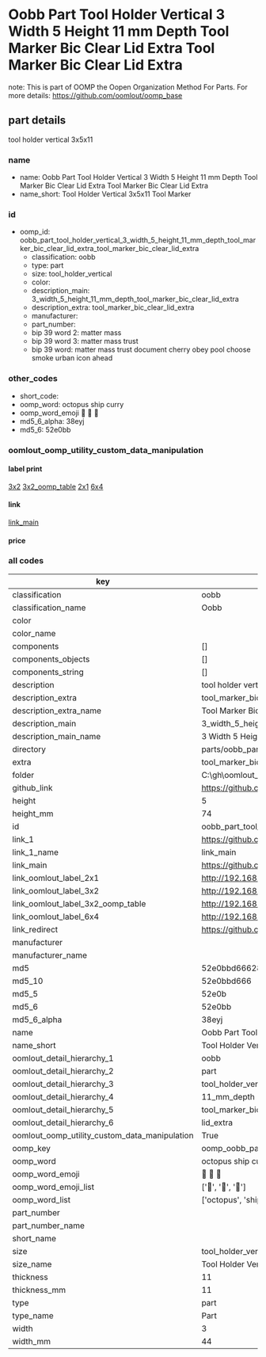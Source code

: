 # Oobb Part Tool Holder Vertical 3 Width 5 Height 11 mm Depth Tool Marker Bic Clear Lid Extra Tool Marker Bic Clear Lid Extra  

note: This is part of OOMP the Oopen Organization Method For Parts. For more details: https://github.com/oomlout/oomp_base

##  part details
  



tool holder vertical 3x5x11



### name
* name: Oobb Part Tool Holder Vertical 3 Width 5 Height 11 mm Depth Tool Marker Bic Clear Lid Extra Tool Marker Bic Clear Lid Extra
* name_short: Tool Holder Vertical 3x5x11 Tool Marker
### id
* oomp_id: oobb_part_tool_holder_vertical_3_width_5_height_11_mm_depth_tool_marker_bic_clear_lid_extra_tool_marker_bic_clear_lid_extra
  * classification: oobb
  * type: part
  * size: tool_holder_vertical
  * color: 
  * description_main: 3_width_5_height_11_mm_depth_tool_marker_bic_clear_lid_extra
  * description_extra: tool_marker_bic_clear_lid_extra
  * manufacturer: 
  * part_number: 
  * bip 39 word 2: matter mass
  * bip 39 word 3: matter mass trust
  * bip 39 word: matter mass trust document cherry obey pool choose smoke urban icon ahead

### other_codes
* short_code: 
* oomp_word: octopus ship curry
* oomp_word_emoji :octopus: :ship: :curry:
* md5_6_alpha: 38eyj
* md5_6: 52e0bb






### oomlout_oomp_utility_custom_data_manipulation
#### label print
[3x2](http://192.168.1.245:1112/?label=oomp%2038eyj)
[3x2_oomp_table](http://192.168.1.108:1112/?label=oomp%2038eyj)
[2x1](http://192.168.1.242:1112/?label=oomp%2038eyj)
[6x4](http://192.168.1.55:1112/?label=oomp%2038eyj)    

#### link

[link_main](https://github.com/oomlout/oomlout_oobb_version_4_generated_parts/tree/main/navigation_oomp/oobb/part/tool_holder_vertical/3_width_5_height_11_mm_depth_tool_marker_bic_clear_lid_extra/tool_marker_bic_clear_lid_extra/part)                              

#### price







### all codes 
| key | value |  
| --- | --- |  
| classification | oobb |  
| classification_name | Oobb |  
| color |  |  
| color_name |  |  
| components | [] |  
| components_objects | [] |  
| components_string | [] |  
| description | tool holder vertical 3x5x11 |  
| description_extra | tool_marker_bic_clear_lid_extra |  
| description_extra_name | Tool Marker Bic Clear Lid Extra |  
| description_main | 3_width_5_height_11_mm_depth_tool_marker_bic_clear_lid_extra |  
| description_main_name | 3 Width 5 Height 11 mm Depth Tool Marker Bic Clear Lid Extra |  
| directory | parts/oobb_part_tool_holder_vertical_3_width_5_height_11_mm_depth_tool_marker_bic_clear_lid_extra_tool_marker_bic_clear_lid_extra |  
| extra | tool_marker_bic_clear_lid |  
| folder | C:\gh\oomlout_oobb_version_4_generated_parts\parts\oobb_part_tool_holder_vertical_3_width_5_height_11_mm_depth_tool_marker_bic_clear_lid_extra_tool_marker_bic_clear_lid_extra |  
| github_link | https://github.com/oomlout/oomlout_oomp_part_src/tree/main/parts/oobb_part_tool_holder_vertical_3_width_5_height_11_mm_depth_tool_marker_bic_clear_lid_extra_tool_marker_bic_clear_lid_extra |  
| height | 5 |  
| height_mm | 74 |  
| id | oobb_part_tool_holder_vertical_3_width_5_height_11_mm_depth_tool_marker_bic_clear_lid_extra_tool_marker_bic_clear_lid_extra |  
| link_1 | https://github.com/oomlout/oomlout_oobb_version_4_generated_parts/tree/main/navigation_oomp/oobb/part/tool_holder_vertical/3_width_5_height_11_mm_depth_tool_marker_bic_clear_lid_extra/tool_marker_bic_clear_lid_extra/part |  
| link_1_name | link_main |  
| link_main | https://github.com/oomlout/oomlout_oobb_version_4_generated_parts/tree/main/navigation_oomp/oobb/part/tool_holder_vertical/3_width_5_height_11_mm_depth_tool_marker_bic_clear_lid_extra/tool_marker_bic_clear_lid_extra/part |  
| link_oomlout_label_2x1 | http://192.168.1.242:1112/?label=oomp%2038eyj |  
| link_oomlout_label_3x2 | http://192.168.1.245:1112/?label=oomp%2038eyj |  
| link_oomlout_label_3x2_oomp_table | http://192.168.1.108:1112/?label=oomp%2038eyj |  
| link_oomlout_label_6x4 | http://192.168.1.55:1112/?label=oomp%2038eyj |  
| link_redirect | https://github.com/oomlout/oomlout_oobb_version_4_generated_parts/tree/main/parts/oobb_tool_holder_vertical_03_05_11_ex_tool_marker_bic_clear_lid |  
| manufacturer |  |  
| manufacturer_name |  |  
| md5 | 52e0bbd6662855025f93b407d362244a |  
| md5_10 | 52e0bbd666 |  
| md5_5 | 52e0b |  
| md5_6 | 52e0bb |  
| md5_6_alpha | 38eyj |  
| name | Oobb Part Tool Holder Vertical 3 Width 5 Height 11 mm Depth Tool Marker Bic Clear Lid Extra Tool Marker Bic Clear Lid Extra |  
| name_short | Tool Holder Vertical 3x5x11 Tool Marker |  
| oomlout_detail_hierarchy_1 | oobb |  
| oomlout_detail_hierarchy_2 | part |  
| oomlout_detail_hierarchy_3 | tool_holder_vertical |  
| oomlout_detail_hierarchy_4 | 11_mm_depth |  
| oomlout_detail_hierarchy_5 | tool_marker_bic_clear |  
| oomlout_detail_hierarchy_6 | lid_extra |  
| oomlout_oomp_utility_custom_data_manipulation | True |  
| oomp_key | oomp_oobb_part_tool_holder_vertical_3_width_5_height_11_mm_depth_tool_marker_bic_clear_lid_extra_tool_marker_bic_clear_lid_extra |  
| oomp_word | octopus ship curry |  
| oomp_word_emoji | :octopus: :ship: :curry: |  
| oomp_word_emoji_list | [':octopus:', ':ship:', ':curry:'] |  
| oomp_word_list | ['octopus', 'ship', 'curry'] |  
| part_number |  |  
| part_number_name |  |  
| short_name |  |  
| size | tool_holder_vertical |  
| size_name | Tool Holder Vertical |  
| thickness | 11 |  
| thickness_mm | 11 |  
| type | part |  
| type_name | Part |  
| width | 3 |  
| width_mm | 44 |  

